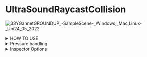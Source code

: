 # UltraSoundRaycastCollision
![33YGannetGROUNDUP_-_SampleScene_-_Windows,_Mac,_Linux_-_Uni24_05_2022](https://user-images.githubusercontent.com/89361982/170090687-8fe135b4-aca4-4072-bc68-361561659832.gif)
<details>
<summary>HOW TO USE </summary>

- set the skin unity model as a trigger object
- create an cube and attatch the script to it, these will act as colliders,also add rigid body or ontrigger will not work

	<details>
	<summary>APPLY COLLDIERS </summary>
- place the colliders onto the surface of the unity probe and then parent them to it 

	Im unsure if the probe is flat or rounded if its flat 1 ray is proabably enough even forwide models if its roudned you may need a few rays

	If you do need multiple rays i could write an external script that takes in all of the distances and then averages them by adding them and dividng by the number of objects collided
	</details>
	<details>
	<summary>Pressure handling </summary>
	when the probe makes contact it will return the distance between the closest surface point on the skin to the current object location
	to get the pressure you would multiply this distance by the compression ratio of the balistic gel
		
	ie if it takes 10 grams to push the probe 1cm into the gel then you would multiply the distance by 10 to get the pressure
	you could proably find the compression ratio by using one of your force probes and mesuring how much force it takes to push in 1cm or you may have been given those stats when you bought the gel
		
	i would assume that probes with larger surface area would have higher compression ratios so you may have to do the test with each probe
	</details>
</details>
  


<details>
<summary>Inspector Options </summary>
EDITABLE
	
- DEFAULT ORGIN AND LOOKAT CAN BE CHANGED BY USER THROUGH THE INSPECTOR
- YOU CAN CHANGE THE axis to point in a diffrent direction if you want, by default its pointin in the z direction
- LAYER MASK CAN ALSO BE CHANGED THROUGH THE INSPECTOR
- compression ratio can be changed through the inspector

DISPLAY
- ray orgins and ray lookat give world cordinates for default orgin and lookat they arnt meant to be changed by user but if you do they will just reset on next collision
- ray length gives the length of the ray
- ray distance gives the distance from ray lookat to closest surface point
- pressure multiplies the compression ratio with the ray_distance
</details>	
	
	
	
	
	
